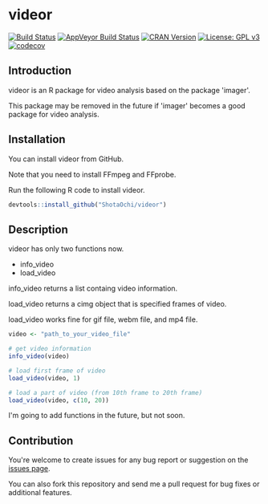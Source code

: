 # videor

[![Build Status](https://travis-ci.org/ShotaOchi/videor.svg?branch=master)](https://travis-ci.org/ShotaOchi/videor)
[![AppVeyor Build Status](https://ci.appveyor.com/api/projects/status/github/ShotaOchi/videor?branch=master&svg=true)](https://ci.appveyor.com/project/ShotaOchi/videor)
[![CRAN Version](https://www.r-pkg.org/badges/version/videor)](https://cran.r-project.org/package=videor)
[![License: GPL v3](https://img.shields.io/badge/License-GPL%20v3-blue.svg)](https://www.gnu.org/licenses/gpl-3.0)
[![codecov](https://codecov.io/gh/ShotaOchi/videor/branch/master/graph/badge.svg)](https://codecov.io/gh/ShotaOchi/videor)

## Introduction

videor is an R package for video analysis based on the package 'imager'.

This package may be removed in the future if 'imager' becomes a good package for video analysis.

## Installation

You can install videor from GitHub.

Note that you need to install FFmpeg and FFprobe.

Run the following R code to install videor.
```r
devtools::install_github("ShotaOchi/videor")
```

## Description

videor has only two functions now.

* info_video
* load_video

info_video returns a list containg video information.

load_video returns a cimg object that is specified frames of video.

load_video works fine for gif file, webm file, and mp4 file.

```r
video <- "path_to_your_video_file"

# get video information
info_video(video)

# load first frame of video
load_video(video, 1)

# load a part of video (from 10th frame to 20th frame)
load_video(video, c(10, 20))
```

I'm going to add functions in the future, but not soon.

## Contribution
You're welcome to create issues for any bug report or suggestion on the [issues page](https://github.com/ShotaOchi/videor/issues).

You can also fork this repository and send me a pull request for bug fixes or additional features.